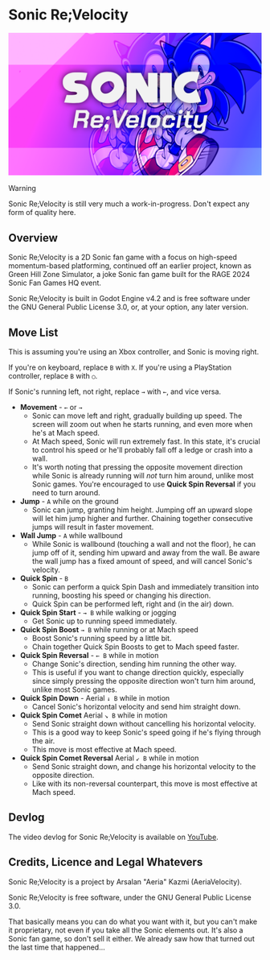 # Sonic Re;Velocity

![Sonic Re;Velocity](title-screen.png)

> [!WARNING]
> Sonic Re;Velocity is still very much a work-in-progress. Don't expect any
> form of quality here.

## Overview

Sonic Re;Velocity is a 2D Sonic fan game with a focus on high-speed
momentum-based platforming, continued off an earlier project, known as Green
Hill Zone Simulator, a joke Sonic fan game built for the RAGE 2024 Sonic Fan
Games HQ event.

Sonic Re;Velocity is built in Godot Engine v4.2 and is free software under the
GNU General Public License 3.0, or, at your option, any later version.

## Move List

This is assuming you're using an Xbox controller, and Sonic is moving right.

If you're on keyboard, replace `B` with `X`. If you're using a PlayStation
controller, replace `B` with `○`.

If Sonic's running left, not right, replace `→` with `←`, and vice versa.

* **Movement** - `←` or `→`
  * Sonic can move left and right, gradually building up speed. The screen will
    zoom out when he starts running, and even more when he's at Mach speed.
  * At Mach speed, Sonic will run extremely fast. In this state, it's crucial
    to control his speed or he'll probably fall off a ledge or crash into a
    wall.
  * It's worth noting that pressing the opposite movement direction while Sonic
    is already running will *not* turn him around, unlike most Sonic games.
    You're encouraged to use **Quick Spin Reversal** if you need to turn around.
* **Jump** - `A` while on the ground
  * Sonic can jump, granting him height. Jumping off an upward
    slope will let him jump higher and further. Chaining together consecutive
    jumps will result in faster movement.
* **Wall Jump** - `A` while wallbound
  * While Sonic is wallbound (touching a wall and not the
    floor), he can jump off of it, sending him upward and away from the wall. Be
    aware the wall jump has a fixed amount of speed, and will cancel Sonic's
    velocity.
* **Quick Spin** - `B`
  * Sonic can perform a quick Spin Dash and immediately transition into running,
    boosting his speed or changing his direction.
  * Quick Spin can be performed left, right and (in the air) down.
* **Quick Spin Start** - `→ B` while walking or jogging
  * Get Sonic up to running speed immediately.
* **Quick Spin Boost** `→ B` while running or at Mach speed
  * Boost Sonic's running speed by a little bit.
  * Chain together Quick Spin Boosts to get to Mach speed faster.
* **Quick Spin Reversal** - `← B` while in motion
  * Change Sonic's direction, sending him running the other way.
  * This is useful if you want to change direction quickly, especially
  since simply pressing the opposite direction won't turn him around,
  unlike most Sonic games.
* **Quick Spin Down** - Aerial `↓ B` while in motion
  * Cancel Sonic's horizontal velocity and send him straight down.
* **Quick Spin Comet** Aerial `↘ B` while in motion
  * Send Sonic straight down without cancelling his horizontal velocity.
  * This is a good way to keep Sonic's speed going if he's flying through
    the air.
  * This move is most effective at Mach speed.
* **Quick Spin Comet Reversal** Aerial `↙ B` while in motion
  * Send Sonic straight down, and change his horizontal velocity to the
    opposite direction.
  * Like with its non-reversal counterpart, this move is most effective at
    Mach speed.

## Devlog

The video devlog for Sonic Re;Velocity is available on
[YouTube](https://www.youtube.com/playlist?list=PLBVN9inYeKYy7QS9P7kSf6Gc_aZOokCw9https://www.youtube.com/watch?v=VnZ6H0RmH2A).

## Credits, Licence and Legal Whatevers

Sonic Re;Velocity is a project by Arsalan "Aeria" Kazmi (AeriaVelocity).

Sonic Re;Velocity is free software, under the GNU General Public License 3.0.

That basically means you can do what you want with it, but you can't make it
proprietary, not even if you take all the Sonic elements out. It's also a
Sonic fan game, so don't sell it either. We already saw how that turned out
the last time that happened...
